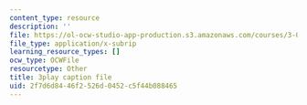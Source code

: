 ```yaml
---
content_type: resource
description: ''
file: https://ol-ocw-studio-app-production.s3.amazonaws.com/courses/3-091-introduction-to-solid-state-chemistry-fall-2018/2f7d6d8446f2526d0452c5f44b088465_1rgmGwAqMYc.srt
file_type: application/x-subrip
learning_resource_types: []
ocw_type: OCWFile
resourcetype: Other
title: 3play caption file
uid: 2f7d6d84-46f2-526d-0452-c5f44b088465
---
```

